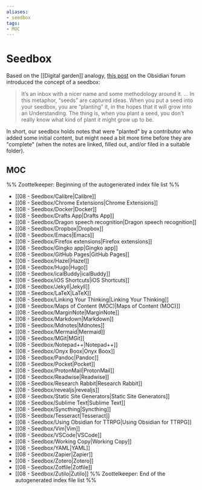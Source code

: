 ```yaml
---
aliases:
- seedbox
tags:
- MOC
---
```


# Seedbox

Based on the [[Digital garden]] analogy, [this post](https://forum.obsidian.md/t/what-a-seedbox-is-and-why-it-has-been-valuable-to-me/) on the Obsidian forum introduced the concept of a seedbox:

> It’s an inbox with a nicer name and some methodology around it.
> ...
> In this metaphor, “seeds” are captured ideas. When you put a seed into your seedbox, you are “planting” it, in the hopes that it will grow into an Understanding. The thing is, when you plant a seed, you don’t really know what kind of plant it might grow up to be.

In short, our seedbox holds notes that were "planted" by a contributor who added some initial content, but might need a bit more time before they are "complete" (when the notes are linked, filled out, and/or filed in a suitable folder). 

## MOC

%% Zoottelkeeper: Beginning of the autogenerated index file list  %%
-  [[08 - Seedbox/Calibre|Calibre]]
-  [[08 - Seedbox/Chrome Extensions|Chrome Extensions]]
-  [[08 - Seedbox/Docker|Docker]]
-  [[08 - Seedbox/Drafts App|Drafts App]]
-  [[08 - Seedbox/Dragon speech recognition|Dragon speech recognition]]
-  [[08 - Seedbox/Dropbox|Dropbox]]
-  [[08 - Seedbox/Emacs|Emacs]]
-  [[08 - Seedbox/Firefox extensions|Firefox extensions]]
-  [[08 - Seedbox/Gingko app|Gingko app]]
-  [[08 - Seedbox/GitHub Pages|GitHub Pages]]
-  [[08 - Seedbox/Hazel|Hazel]]
-  [[08 - Seedbox/Hugo|Hugo]]
-  [[08 - Seedbox/icalBuddy|icalBuddy]]
-  [[08 - Seedbox/iOS Shortcuts|iOS Shortcuts]]
-  [[08 - Seedbox/Jekyll|Jekyll]]
-  [[08 - Seedbox/LaTeX|LaTeX]]
-  [[08 - Seedbox/Linking Your Thinking|Linking Your Thinking]]
-  [[08 - Seedbox/Maps of Content (MOC)|Maps of Content (MOC)]]
-  [[08 - Seedbox/MarginNote|MarginNote]]
-  [[08 - Seedbox/Markdown|Markdown]]
-  [[08 - Seedbox/Mdnotes|Mdnotes]]
-  [[08 - Seedbox/Mermaid|Mermaid]]
-  [[08 - Seedbox/MGit|MGit]]
-  [[08 - Seedbox/Notepad++|Notepad++]]
-  [[08 - Seedbox/Onyx Boox|Onyx Boox]]
-  [[08 - Seedbox/Pandoc|Pandoc]]
-  [[08 - Seedbox/Pocket|Pocket]]
-  [[08 - Seedbox/ProtonMail|ProtonMail]]
-  [[08 - Seedbox/Readwise|Readwise]]
-  [[08 - Seedbox/Research Rabbit|Research Rabbit]]
-  [[08 - Seedbox/revealjs|revealjs]]
-  [[08 - Seedbox/Static Site Generators|Static Site Generators]]
-  [[08 - Seedbox/Sublime Text|Sublime Text]]
-  [[08 - Seedbox/Syncthing|Syncthing]]
-  [[08 - Seedbox/Tesseract|Tesseract]]
-  [[08 - Seedbox/Using Obsidian for TTRPG|Using Obsidian for TTRPG]]
-  [[08 - Seedbox/Vim|Vim]]
-  [[08 - Seedbox/VSCode|VSCode]]
-  [[08 - Seedbox/Working Copy|Working Copy]]
-  [[08 - Seedbox/YAML|YAML]]
-  [[08 - Seedbox/Zapier|Zapier]]
-  [[08 - Seedbox/Zotero|Zotero]]
-  [[08 - Seedbox/Zotfile|Zotfile]]
-  [[08 - Seedbox/Zutilo|Zutilo]]
%% Zoottelkeeper: End of the autogenerated index file list  %%

